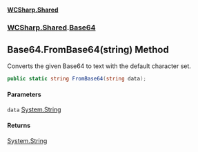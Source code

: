 #### [WCSharp.Shared](index.md 'index')
### [WCSharp.Shared](WCSharp.Shared.md 'WCSharp.Shared').[Base64](WCSharp.Shared.Base64.md 'WCSharp.Shared.Base64')

## Base64.FromBase64(string) Method

Converts the given Base64 to text with the default character set.

```csharp
public static string FromBase64(string data);
```
#### Parameters

<a name='WCSharp.Shared.Base64.FromBase64(string).data'></a>

`data` [System.String](https://docs.microsoft.com/en-us/dotnet/api/System.String 'System.String')

#### Returns
[System.String](https://docs.microsoft.com/en-us/dotnet/api/System.String 'System.String')